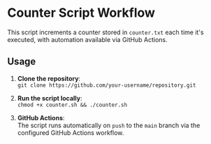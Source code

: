 
# Counter Script Workflow

This script increments a counter stored in `counter.txt` each time it's executed, with automation available via GitHub Actions.

## Usage

1. **Clone the repository**:  
   `git clone https://github.com/your-username/repository.git`
   
2. **Run the script locally**:  
   `chmod +x counter.sh && ./counter.sh`
   
3. **GitHub Actions**:  
   The script runs automatically on `push` to the `main` branch via the configured GitHub Actions workflow.
